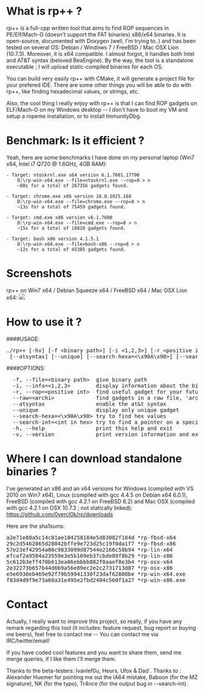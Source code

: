 What is rp++ ?
==============

rp++ is a full-cpp written tool that aims to find ROP sequences in PE/Elf/Mach-O (doesn't support the FAT binaries) x86/x64 binaries.
It is open-source, documented with Doxygen (well, I'm trying to..) and has been tested on several OS: Debian / Windows 7 / FreeBSD / Mac OSX Lion (10.7.3). Moreover, it is x64 compatible.
I almost forgot, it handles both Intel and AT&T syntax (beloved BeaEngine).
By the way, the tool is a standalone executable ; I will upload static-compiled binaries for each OS.

You can build very easily rp++ with CMake, it will generate a project file for your prefered IDE.
There are some other things you will be able to do with rp++, like finding hexadecimal values, or strings, etc.

Also, the cool thing I really enjoy with rp++ is that I can find ROP gadgets on ELF/Mach-O on my Windows desktop -- I don't have to boot my VM and setup a ropeme installation, or to install ImmunityDbg.

Benchmark: Is it efficient ?
=================

Yeah, here are some benchmarks I have done on my personal laptop (Win7 x64, Intel i7 Q720 @ 1.6GHz, 4GB RAM):

	- Target: ntoskrnl.exe x64 version 6.1.7601.17790
		D:\rp-win-x64.exe --file=ntoskrnl.exe --rop=8 > n
		~80s for a total of 267356 gadgets found.

	- Target: chrome.exe x86 version 18.0.1025.168
		D:\rp-win-x64.exe --file=chrome.exe --rop=8 > n
		~13s for a total of 75459 gadgets found.

	- Target: cmd.exe x86 version v6.1.7600
		D:\rp-win-x64.exe --file=cmd.exe --rop=8 > n
		~15s for a total of 18818 gadgets found.

	- Target: bash x86 version 4.1.5.1
		D:\rp-win-x64.exe --file=bash-x86 --rop=8 > n
		~12s for a total of 45385 gadgets found.


Screenshots
============

rp++ on Win7 x64 / Debian Squeeze x64 / FreeBSD x64 / Mac OSX Lion x64:
<img src="http://img194.imageshack.us/img194/7567/ropmosaic.png">

How to use it ?
===============

####USAGE:
<pre>
./rp++ [-hv] [-f &lt;binary path&gt;] [-i &lt;1,2,3&gt;] [-r &lt;positive int&gt;] [--raw=&lt;archi&gt;]
 [--atsyntax] [--unique] [--search-hexa=&lt;\x90A\x90&gt;] [--search-int=&lt;int in hex&gt;]
</pre>

####OPTIONS:
<pre>
  -f, --file=&lt;binary path&gt;  give binary path
  -i, --info=&lt;1,2,3&gt;        display information about the binary header
  -r, --rop=&lt;positive int&gt;  find useful gadget for your future exploits, arg is the gadget maximum size in instructions
  --raw=&lt;archi&gt;             find gadgets in a raw file, 'archi' must be in the following list: x86, x64
  --atsyntax                enable the at&t syntax
  --unique                  display only unique gadget
  --search-hexa=&lt;\x90A\x90&gt; try to find hex values
  --search-int=&lt;int in hex&gt; try to find a pointer on a specific integer value
  -h, --help                print this help and exit
  -v, --version             print version information and exit
</pre>

Where I can download standalone binaries ?
=========================================
I've generated an x86 and an x64 versions for Windows (compiled with VS 2010 on Win7 x64), Linux (compiled with gcc 4.4.5 on Debian x64 6.0.1), FreeBSD (compiled with gcc 4.2.1 on FreeBSD 8.2) and Mac OSX (compiled with gcc 4.2.1 on OSX 10.7.3 ; not statically linked): 
https://github.com/0vercl0k/rp/downloads

Here are the sha1sums:
<pre>
a2e71e88a5c14c81ae184258184e5d83082f184d *rp-fbsd-x64
29c2d5462865d28042bffe9e723d25c19f0da1f7 *rp-fbsd-x86
57e23ef42954a08c9833099d87544e2166c58b94 *rp-lin-x64
efcaf2a9584a23559e3e5b109eb37cbde89f8b29 *rp-lin-x86
5c612b3eff470b613ea06ebbbb882f0aaef8e3b4 *rp-osx-x64
2e32273b657b44d6b9a56e89ec2e2c2731713d87 *rp-osx-x86
e5e6930eb469e92f79b59941330f23daf62800be *rp-win-x64.exe
f83d4d9f9e73a60a31e495e2fbd2404c560f1a27 *rp-win-x86.exe
</pre>

Contact
=======

Actually, I really want to improve this project, so really, if you have any remark regarding this tool (it includes: feature request, bug report or buying me beers), feel free to contact me -- You can contact me via IRC/twitter/email!

If you have coded cool features and you want to share them, send me merge queries, if I like them I'll merge them.

Thanks to the beta-testers: Ivanlef0u, Heurs, Ufox & Dad`.
Thanks to : Alexander Huemer for pointing me out the IA64 mistake, Baboon (for the MZ signature), NK (for the typo), Tr4nce (for the output bug in --search-int).